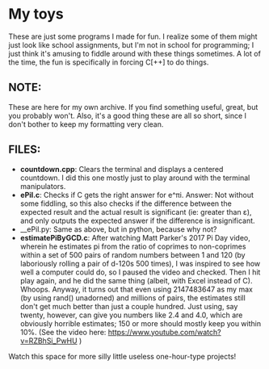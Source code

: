 # My toys

These are just some programs I made for fun. I realize some of them might just look like
school assignments, but I'm not in school for programming; I just think it's amusing to
fiddle around with these things sometimes. A lot of the time, the fun is specifically in
forcing C[++] to do things.

## NOTE:
These are here for my own archive. If you find something useful, great, but you probably
won't. Also, it's a good thing these are all so short, since I don't bother to keep my
formatting very clean.

## FILES:
* __countdown.cpp__: Clears the terminal and displays a centered countdown. I did this one
	mostly just to play around with the terminal manipulators.
* __ePiI.c__: Checks if C gets the right answer for e^πi. Answer: Not without some
	fiddling, so this also checks if the difference between the expected result and the
	actual result is significant (ie: greater than ε), and only outputs the expected answer
	if the difference is insignificant.
* __ePiI.py: Same as above, but in python, because why not?
* __estimatePiByGCD.c__: After watching Matt Parker's 2017 Pi Day video, wherein he
	estimates pi from the ratio of coprimes to non-coprimes within a set of 500 pairs of
	random numbers between 1 and 120 (by laboriously rolling a pair of d-120s 500 times), I
	was inspired to see how well a computer could do, so I paused the video and checked.
	Then I hit play again, and he did the same thing (albeit, with Excel instead of C).
	Whoops. Anyway, it turns out that even using 2147483647 as my max (by using rand()
	unadorned) and millions of pairs, the estimates still don't get much better than just a
	couple hundred. Just using, say twenty, however, can give you numbers like 2.4 and 4.0,
	which are obviously horrible estimates; 150 or more should mostly keep you within 10%.
	(See the video here: https://www.youtube.com/watch?v=RZBhSi_PwHU )

Watch this space for more silly little useless one-hour-type projects!
